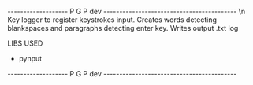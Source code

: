 ------------------- P G P dev ------------------------------------------ \n
Key logger to register keystrokes input.
Creates words detecting blankspaces and paragraphs detecting enter key.
Writes output .txt log 

LIBS USED
* pynput


------------------- P G P dev ------------------------------------------
